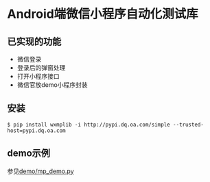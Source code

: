 
# Android端微信小程序自动化测试库

## 已实现的功能

* 微信登录
* 登录后的弹窗处理
* 打开小程序接口
* 微信官放demo小程序封装


## 安装

```
$ pip install wxmplib -i http://pypi.dq.oa.com/simple --trusted-host=pypi.dq.oa.com
```

## demo示例

参见[demo/mp_demo.py](blob/master/demo/mp_demo.py)